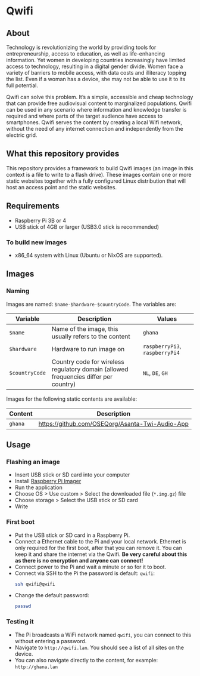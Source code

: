# Qwifi

## About

Technology is revolutionizing the world by providing tools for entrepreneurship,
access to education, as well as life-enhancing information. Yet women in
developing countries increasingly have limited access to technology, resulting
in a digital gender divide. Women face a variety of barriers to mobile access,
with data costs and illiteracy topping the list. Even if a woman has a device,
she may not be able to use it to its full potential.

Qwifi can solve this problem. It’s a simple, accessible and cheap technology
that can provide free audiovisual content to marginalized populations. Qwifi can
be used in any scenario where information and knowledge transfer is required and
where parts of the target audience have access to smartphones. Qwifi serves the
content by creating a local Wifi network, without the need of any internet
connection and independently from the electric grid.

## What this repository provides

This repository provides a framework to build Qwifi images (an image in this
context is a file to write to a flash drive). These images contain one or more
static websites together with a fully configured Linux distribution that will
host an access point and the static websites.

## Requirements

- Raspberry Pi 3B or 4
- USB stick of 4GB or larger (USB3.0 stick is recommended)

### To build new images

- x86_64 system with Linux (Ubuntu or NixOS are supported).

## Images

### Naming

Images are named: `$name-$hardware-$countryCode`. The variables are:

| Variable       | Description                                                                          | Values                         |
|----------------|--------------------------------------------------------------------------------------|--------------------------------|
| `$name`        | Name of the image, this usually refers to the content                                | `ghana`                        |
| `$hardware`    | Hardware to run image on                                                             | `raspberryPi3`, `raspberryPi4` |
| `$countryCode` | Country code for wireless regulatory domain (allowed frequencies differ per country) | `NL`, `DE`, `GH`               |

Images for the following static contents are available:

| Content | Description                                     |
|---------|-------------------------------------------------|
| `ghana` | https://github.com/OSEQorg/Asanta-Twi-Audio-App |

## Usage

### Flashing an image

- Insert USB stick or SD card into your computer
- Install [Raspberry Pi Imager](https://www.raspberrypi.org/software/)
- Run the application
- Choose OS > Use custom > Select the downloaded file (`*.img.gz`) file
- Choose storage > Select the USB stick or SD card
- Write

### First boot

- Put the USB stick or SD card in a Raspberry Pi.
- Connect a Ethernet cable to the Pi and your local network. Ethernet is only
  required for the first boot, after that you can remove it. You can keep it and
  share the internet via the Qwifi. **Be very careful about this as there is
  no encryption and anyone can connect!**
- Connect power to the Pi and wait a minute or so for it to boot.
- Connect via SSH to the Pi the password is default: `qwifi`:
  ```bash
  ssh qwifi@qwifi
  ```
- Change the default password:
  ```bash
  passwd
  ```

### Testing it

- The Pi broadcasts a WiFi network named `qwifi`, you can connect to this without entering a password.
- Navigate to `http://qwifi.lan`. You should see a list of all sites on the device.
- You can also navigate directly to the content, for example: `http://ghana.lan`
